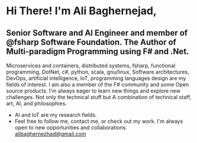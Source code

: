 # Hi There! I'm Ali Baghernejad, 
## Senior Software and AI Engineer and member of @fsharp Software Foundation. The Author of Multi-paradigm Programming using F# and .Net.
Microservices and containers, distributed systems, fsharp, functional programming, DotNet, c#, python, scala, gnu/linux, Software architectures, DevOps, artificial intelligence, IoT, programming languages design are my fields of interest.
I am also a member of the F# community and some Open source products. I'm always eager to learn new things and explore new challenges. Not only the technical stuff but A combination of technical staff, art,  AI, and philosophies.

* AI and IoT are my research fields. 
* Feel free to follow me, contact me, or check out my work. I'm always open to new opportunities and collaborations. 
alibaghernezhad@gmail.com